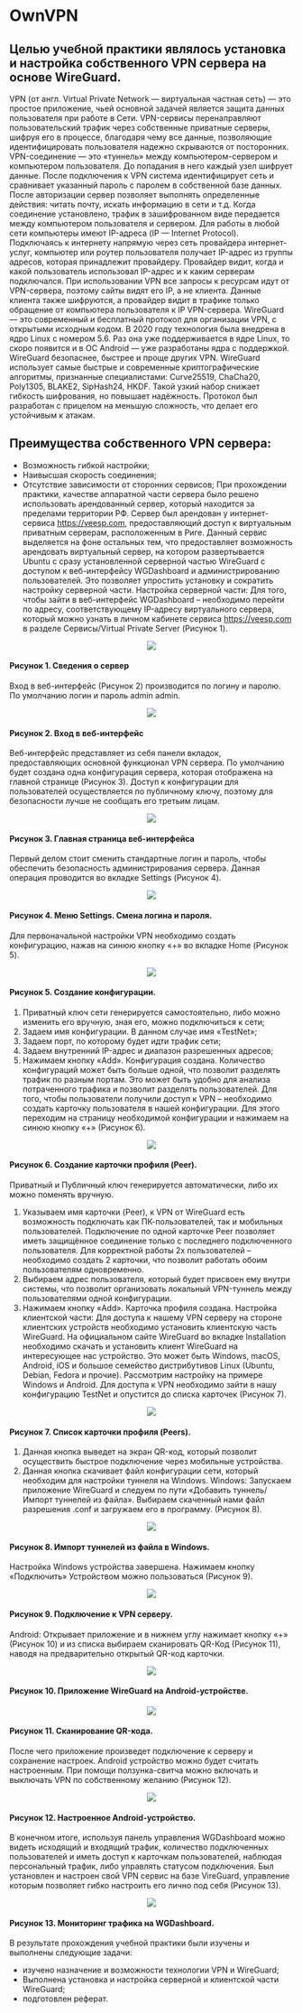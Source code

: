 # OwnVPN
## Целью учебной практики являлось установка и настройка собственного VPN сервера на основе WireGuard.
VPN (от англ. Virtual Private Network — виртуальная частная сеть) — это простое приложение, чьей основной задачей является защита данных пользователя при работе в Сети. VPN-сервисы перенаправляют пользовательский трафик через собственные приватные серверы, шифруя его в процессе, благодаря чему все данные, позволяющие идентифицировать пользователя надежно скрываются от посторонних.
VPN-соединение — это «туннель» между компьютером-сервером и компьютером пользователя. До попадания в него каждый узел шифрует данные.
После подключения к VPN система идентифицирует сеть и сравнивает указанный пароль с паролем в собственной базе данных.
После авторизации сервер позволяет выполнять определенные действия: читать почту, искать информацию в сети и т.д. Когда соединение установлено, трафик в зашифрованном виде передается между компьютером пользователя и сервером. Для работы в любой сети компьютеры имеют IP-адреса (IP — Internet Protocol).
Подключаясь к интернету напрямую через сеть провайдера интернет-услуг, компьютер или роутер пользователя получает IP-адрес из группы адресов, которая принадлежит провайдеру. Провайдер видит, когда и какой пользователь использовал IP-адрес и к каким серверам подключался. При использовании VPN все запросы к ресурсам идут от VPN-сервера, поэтому сайты видят его IP, а не клиента. Данные клиента также шифруются, а провайдер видит в трафике только обращение от компьютера пользователя к IP VPN-сервера.
WireGuard — это современный и бесплатный протокол для организации VPN, с открытыми исходным кодом. В 2020 году технология была внедрена в ядро Linux с номером 5.6. Раз она уже поддерживается в ядре Linux, то скоро появится и в ОС Android — уже разработаны ядра с поддержкой. WireGuard безопаснее, быстрее и проще других VPN. 
WireGuard использует самые быстрые и современные криптографические алгоритмы, признанные специалистами: Curve25519, ChaCha20, Poly1305, BLAKE2, SipHash24, HKDF. Такой узкий набор снижает гибкость шифрования, но повышает надёжность. Протокол был разработан с прицелом на меньшую сложность, что делает его устойчивым к атакам.
## Преимущества собственного VPN сервера:
-	Возможность гибкой настройки;
-	Наивысшая скорость соединения;
-	Отсутствие зависимости от сторонних сервисов;
При прохождении практики, качестве аппаратной части сервера было решено использовать арендованный сервер, который находится за пределами территории РФ. Сервер был арендован у интернет-сервиса https://veesp.com, предоставляющий доступ к виртуальным приватным серверам, расположенным в Риге. Данный сервис выделяется на фоне остальных тем, что предоставляет возможность арендовать виртуальный сервер, на котором развертывается Ubuntu с сразу установленной серверной частью WireGuard с доступом к веб-интерфейсу WGDashboard и администрированию пользователей. Это позволяет упростить установку и сократить настройку серверной части.
Настройка серверной части:
Для того, чтобы зайти в веб-интерфейс WGDashboard – необходимо перейти по адресу, соответствующему IP-адресу виртуального сервера, который можно узнать  в личном кабинете сервиса https://veesp.com в разделе Сервисы/Virtual Private Server (Рисунок 1).

<p align="center">
 <img src ="Скриншоты/1.png">
</p>

#### Рисунок 1. Сведения о сервер
Вход в веб-интерфейс (Рисунок 2) производится по логину и паролю. По умолчанию логин и пароль admin admin.

<p align="center">
 <img src ="Скриншоты/2.png">
</p>

#### Рисунок 2. Вход в веб-интерфейс
Веб-интерфейс представляет из себя панели вкладок, предоставляющих основной функционал VPN сервера. По умолчанию будет создана одна конфигурация сервера, которая отображена на главной странице (Рисунок 3). Доступ к конфигурации для пользователей осуществляется по публичному ключу, поэтому для безопасности лучше не сообщать его третьим лицам.

<p align="center">
 <img src ="Скриншоты/3.png">
</p>

#### Рисунок 3. Главная страница веб-интерфейса
Первый делом стоит сменить стандартные логин и пароль, чтобы обеспечить безопасность администрирования сервера. Данная операция проводится во вкладке Settings (Рисунок 4).

<p align="center">
 <img src ="Скриншоты/4.png">
</p>

#### Рисунок 4. Меню Settings. Смена логина и пароля.
Для первоначальной настройки VPN необходимо создать конфигурацию, нажав на синюю кнопку «+» во вкладке Home (Рисунок 5).

<p align="center">
 <img src ="Скриншоты/5.png">
</p>

#### Рисунок 5. Создание конфигурации.
1.	Приватный ключ сети генерируется самостоятельно, либо можно изменить его вручную, зная его, можно подключиться к сети;
2.	Задаем имя конфигурации. В данном случае имя «TestNet»;
3.	Задаем порт, по которому будет идти трафик сети;
4.	Задаем внутренний IP-адрес и диапазон разрешенных адресов;
5.	Нажимаем кнопку «Add».
Конфигурация создана.
Количество конфигураций может быть больше одной, что позволит разделять трафик по разным портам. Это может быть удобно для анализа потраченного трафика и позволит разделять пользователей.
Для того, чтобы пользователи получили доступ к VPN – необходимо создать карточку пользователя в нашей конфигурации. Для этого переходим на страницу необходимой конфигурации и нажимаем на синюю кнопку «+» (Рисунок 6).

<p align="center">
 <img src ="Скриншоты/6.png">
</p>

#### Рисунок 6. Создание карточки профиля (Peer).
Приватный и Публичный ключ генерируется автоматически, либо их можно поменять вручную.
1.	Указываем имя карточки (Peer), к VPN от WireGuard есть возможность подключать как ПК-пользователей, так и мобильных пользователей. Подключение по одной карточке Peer позволяет иметь защищённое соединение только с последнего подключенного пользователя. Для корректной работы 2х пользователей – необходимо создать 2 карточки, что позволит работать обоим пользователям одновременно.
2.	Выбираем адрес пользователя, который будет присвоен ему внутри системы, что позволит организовать локальный VPN-туннель между пользователями одной конфигурации.
3.	Нажимаем кнопку «Add».
Карточка профиля создана.
Настройка клиентской части:
Для доступа к нашему VPN серверу на стороне клиентских устройств необходимо установить клиентскую часть WireGuard. На официальном сайте WireGuard во вкладке Installation необходимо скачать и установить клиент WireGuard на интересующее нас устройство. Это может быть Windows, macOS, Android, iOS и большое семейство дистрибутивов Linux (Ubuntu, Debian, Fedora и прочие).
Рассмотрим настройку на примере Windows и Android.
Для доступа к VPN необходимо зайти в нашу конфигурацию TestNet и опустится до списка карточек (Рисунок 7).

<p align="center">
 <img src ="Скриншоты/7.png">
</p>

#### Рисунок 7. Список карточки профиля (Peers).
1.	Данная кнопка выведет на экран QR-код, который позволит осуществить быстрое подключение через мобильные устройства.
2.	Данная кнопка скачивает файл конфигурации сети, который необходим для настройки туннеля на Windows.
Windows:
Запускаем приложение WireGuard и следуем по пути «Добавить туннель/Импорт туннелей из файла». Выбираем скаченный нами файл разрешения .conf и загружаем его в программу. (Рисунок 8).

<p align="center">
 <img src ="Скриншоты/8.png">
</p>

#### Рисунок 8. Импорт туннелей из файла в Windows.
Настройка Windows устройства завершена. Нажимаем кнопку «Подключить» Устройством можно пользоваться (Рисунок 9).

<p align="center">
 <img src ="Скриншоты/9.png">
</p>

#### Рисунок 9. Подключение к VPN серверу.
Android:
Открывает приложение и в нижнем углу нажимает кнопку «+» (Рисунок 10) и из списка выбираем сканировать QR-Код (Рисунок 11), наводя на предварительно открытый QR-код карточки.

<p align="center">
 <img src ="Скриншоты/10.jpg">
</p>

#### Рисунок 10. Приложение WireGuard на Android-устройстве.

<p align="center">
 <img src ="Скриншоты/11.png">
</p>

#### Рисунок 11. Сканирование QR-кода.
После чего приложение произведет подключение к серверу и сохранение настроек. Android устройство можно будет считать настроенным. При помощи ползунка-свитча можно включать и выключать VPN по собственному желанию (Рисунок 12).

<p align="center">
 <img src ="Скриншоты/12.jpg">
</p>

#### Рисунок 12. Настроенное Android-устройство.
В конечном итоге, используя панель управления WGDashboard можно видеть исходящий и входящий трафик, количество подключенных пользователей и иметь доступ к карточкам пользователей, наблюдая персональный трафик, либо управлять статусом подключения. Был установлен и настроен свой VPN сервис на базе VireGuard, управление которым позволяет гибко настроить его лично под себя (Рисунок 13).

<p align="center">
 <img src ="Скриншоты/13.png">
</p>

#### Рисунок 13. Мониторинг трафика на WGDashboard.

В результате прохождения учебной практики были изучены и выполнены следующие задачи: 
-	изучено назначение и возможности технологии VPN и WireGuard;
-	Выполнена установка и настройка серверной и клиентской части WireGuard;
-	подготовлен реферат.
